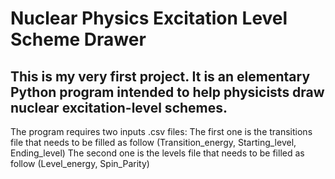 # Nuclear Physics Excitation Level Scheme Drawer

## This is my very first project. It is an elementary Python program intended to help physicists draw nuclear excitation-level schemes.

The program requires two inputs .csv files:
The first one is the transitions file that needs to be filled as follow (Transition_energy, Starting_level, Ending_level)
The second one is the levels file that needs to be filled as follow (Level_energy, Spin_Parity)
